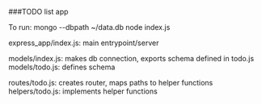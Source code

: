###TODO list app

To run:
mongo --dbpath ~/data.db
node index.js

express_app/index.js: main entrypoint/server

models/index.js: makes db connection, exports schema defined in todo.js
models/todo.js: defines schema

routes/todo.js: creates router, maps paths to helper functions
helpers/todo.js: implements helper functions
